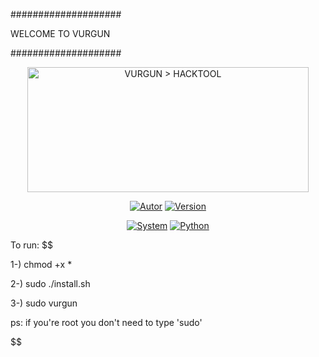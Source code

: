 ####################

WELCOME TO VURGUN

####################


<p align="center">
<a href="https://github.com/Notron00/Vurgun"><img width="450px" height="200px" src="https://gitprotect.io/blog/wp-content/uploads/2021/05/ransomware-git-1024x512.png" title="VURGUN > HACKTOOL" >
</p>

<p align="center">
<a href="https://github.com/Notron00"><img title="Autor" src="https://img.shields.io/badge/Author-@Notron00-blue?style=for-the-badge&logo=github"></a>
<a href=""><img title="Version" src="https://img.shields.io/badge/Version-1.1-red?style=for-the-badge&logo="></a>
</p>
<p align="center">
<a href=""><img title="System" src="https://img.shields.io/badge/Supported%20OS-Linux%20&%20termux-orange?style=for-the-badge&logo=linux"></a>
<a href="https://www.python.org/"><img title="Python" src="https://img.shields.io/badge/Python-3.9-yellow?style=for-the-badge&logo=python"></a>
</p>



To run:
$$

1-) chmod +x *

2-) sudo ./install.sh

3-) sudo vurgun

ps: if you're root you don't need to type 'sudo'

$$
